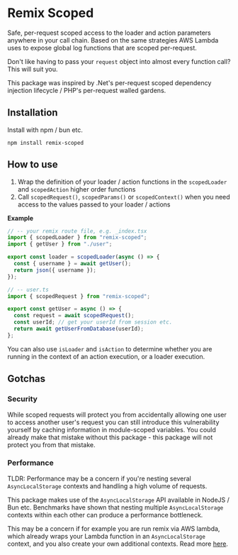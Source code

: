 # Remix Scoped

Safe, per-request scoped access to the loader and action parameters anywhere in your call chain. Based on the same strategies AWS Lambda uses to expose global log functions that are scoped per-request.

Don't like having to pass your `request` object into almost every function call? This will suit you.

This package was inspired by .Net's per-request scoped dependency injection lifecycle / PHP's per-request walled gardens.

## Installation

Install with npm / bun etc.

`npm install remix-scoped`

## How to use

1. Wrap the definition of your loader / action functions in the `scopedLoader` and `scopedAction` higher order functions
1. Call `scopedRequest()`, `scopedParams()` or `scopedContext()` when you need access to the values passed to your loader / actions

**Example**

```typescript
// -- your remix route file, e.g. _index.tsx
import { scopedLoader } from "remix-scoped";
import { getUser } from "./user";

export const loader = scopedLoader(async () => {
  const { username } = await getUser();
  return json({ username });
});

// -- user.ts
import { scopedRequest } from "remix-scoped";

export const getUser = async () => {
  const request = await scopedRequest();
  const userId; // get your userId from session etc.
  return await getUserFromDatabase(userId);
};
```

You can also use `isLoader` and `isAction` to determine whether you are running in the context of an action execution, or a loader execution.

## Gotchas

### Security

While scoped requests will protect you from accidentally allowing one user to access another user's request you can still introduce this vulnerability yourself by caching information in module-scoped variables. You could already make that mistake without this package - this package will not protect you from that mistake.

### Performance

TLDR: Performance may be a concern if you're nesting several `AsyncLocalStorage` contexts and handling a high volume of requests.

This package makes use of the `AsyncLocalStorage` API available in NodeJS / Bun etc. Benchmarks have shown that nesting multiple `AsyncLocalStorage` contexts within each other can produce a performance bottleneck.

This may be a concern if for example you are run remix via AWS lambda, which already wraps your Lambda function in an `AsyncLocalStorage` context, and you also create your own additional contexts. Read more [here](https://eytanmanor.medium.com/should-you-use-asynclocalstorage-2063854356bb).
